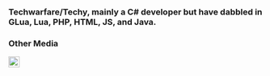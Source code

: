 ### Techwarfare/Techy, mainly a C# developer but have dabbled in GLua, Lua, PHP, HTML, JS, and Java.

### Other Media
[<img align="left" alt="Techy" width="22px" src="https://cdn.jsdelivr.net/npm/simple-icons@v3/icons/steam.svg" />][steam]
<br />

[steam]: https://steamcommunity.com/id/TheRealTechy/

<!--
**techwarfare/techwarfare** is a ✨ _special_ ✨ repository because its `README.md` (this file) appears on your GitHub profile.
-->
